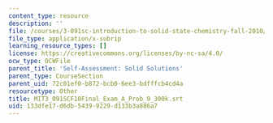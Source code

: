 ```yaml
---
content_type: resource
description: ''
file: /courses/3-091sc-introduction-to-solid-state-chemistry-fall-2010/133dfe17d6db54399229d133b3a886a7_MIT3_091SCF10Final_Exam_A_Prob_9_300k.vtt
file_type: application/x-subrip
learning_resource_types: []
license: https://creativecommons.org/licenses/by-nc-sa/4.0/
ocw_type: OCWFile
parent_title: 'Self-Assessment: Solid Solutions'
parent_type: CourseSection
parent_uid: 72c01ef0-b872-bcb0-6ee3-bdfffcb4cd4a
resourcetype: Other
title: MIT3_091SCF10Final_Exam_A_Prob_9_300k.srt
uid: 133dfe17-d6db-5439-9229-d133b3a886a7
---
```


